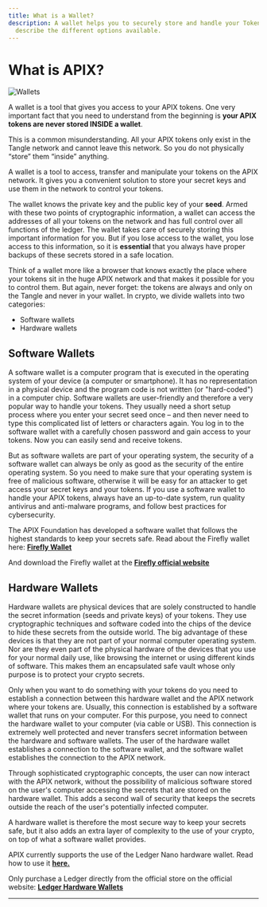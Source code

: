 ```yaml
---
title: What is a Wallet?
description: A wallet helps you to securely store and handle your Tokens. We
  describe the different options available.
---
```


# What is APIX?

![Wallets](/img/Banner/banner_wallets.svg)

A wallet is a tool that gives you access to your APIX tokens. One very important fact that you need to understand from the beginning is **your APIX tokens are never stored INSIDE a wallet**.

This is a common misunderstanding. All your APIX tokens only exist in the Tangle network and cannot leave this network. So you do not physically “store” them “inside” anything.

A wallet is a tool to access, transfer and manipulate your tokens on the APIX network. It gives you a convenient solution to store your secret keys and use them in the network to control your tokens.

The wallet knows the private key and the public key of your **seed**. Armed with these two points of cryptographic information, a wallet can access the addresses of all your tokens on the network and has full control over all functions of the ledger. The wallet takes care of securely storing this important information for you. But if you lose access to the wallet, you lose access to this information, so it is **essential** that you always have proper backups of these secrets stored in a safe location.

Think of a wallet more like a browser that knows exactly the place where your tokens sit in the huge APIX network and that makes it possible for you to control them. But again, never forget: the tokens are always and only on the Tangle and never in your wallet. In crypto, we divide wallets into two categories:

- Software wallets
- Hardware wallets

## Software Wallets

A software wallet is a computer program that is executed in the operating system of your device (a computer or smartphone). It has no representation in a physical device and the program code is not written (or "hard-coded") in a computer chip. Software wallets are user-friendly and therefore a very popular way to handle your tokens. They usually need a short setup process where you enter your secret seed once – and then never need to type this complicated list of letters or characters again. You log in to the software wallet with a carefully chosen password and gain access to your tokens. Now you can easily send and receive tokens.

But as software wallets are part of your operating system, the security of a software wallet can always be only as good as the security of the entire operating system. So you need to make sure that your operating system is free of malicious software, otherwise it will be easy for an attacker to get access your secret keys and your tokens. If you use a software wallet to handle your APIX tokens, always have an up-to-date system, run quality antivirus and anti-malware programs, and follow best practices for cybersecurity.

The APIX Foundation has developed a software wallet that follows the highest standards to keep your secrets safe. Read about the Firefly wallet here: [**Firefly Wallet**](./firefly/general.md)

And download the Firefly wallet at the [**Firefly official website**](https://firefly.iota.org/)

## Hardware Wallets

Hardware wallets are physical devices that are solely constructed to handle the secret information (seeds and private keys) of your tokens. They use cryptographic techniques and software coded into the chips of the device to hide these secrets from the outside world. The big advantage of these devices is that they are not part of your normal computer operating system. Nor are they even part of the physical hardware of the devices that you use for your normal daily use, like browsing the internet or using different kinds of software. This makes them an encapsulated safe vault whose only purpose is to protect your crypto secrets.

Only when you want to do something with your tokens do you need to establish a connection between this hardware wallet and the APIX network where your tokens are. Usually, this connection is established by a software wallet that runs on your computer. For this purpose, you need to connect the hardware wallet to your computer (via cable or USB). This connection is extremely well protected and never transfers secret information between the hardware and software wallets. The user of the hardware wallet establishes a connection to the software wallet, and the software wallet establishes the connection to the APIX network.

Through sophisticated cryptographic concepts, the user can now interact with the APIX network, without the possibility of malicious software stored on the user's computer accessing the secrets that are stored on the hardware wallet. This adds a second wall of security that keeps the secrets outside the reach of the user's potentially infected computer.

A hardware wallet is therefore the most secure way to keep your secrets safe, but it also adds an extra layer of complexity to the use of your crypto, on top of what a software wallet provides.

APIX currently supports the use of the Ledger Nano hardware wallet. Read how to use it [**here.**](./firefly/user-guide-ledger.md)

Only purchase a Ledger directly from the official store on the official website: [**Ledger Hardware Wallets**](https://www.ledger.com/)

---
